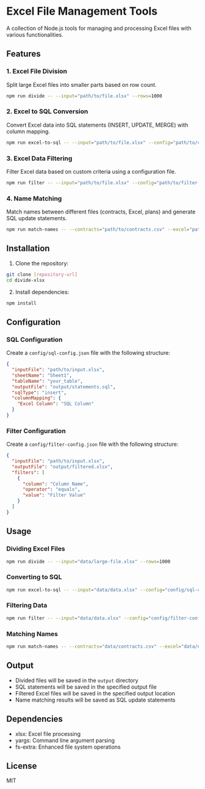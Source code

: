 # Excel File Management Tools

A collection of Node.js tools for managing and processing Excel files with various functionalities.

## Features

### 1. Excel File Division
Split large Excel files into smaller parts based on row count.
```bash
npm run divide -- --input="path/to/file.xlsx" --rows=1000
```

### 2. Excel to SQL Conversion
Convert Excel data into SQL statements (INSERT, UPDATE, MERGE) with column mapping.
```bash
npm run excel-to-sql -- --input="path/to/file.xlsx" --config="path/to/config.json"
```

### 3. Excel Data Filtering
Filter Excel data based on custom criteria using a configuration file.
```bash
npm run filter -- --input="path/to/file.xlsx" --config="path/to/filter-config.json"
```

### 4. Name Matching
Match names between different files (contracts, Excel, plans) and generate SQL update statements.
```bash
npm run match-names -- --contracts="path/to/contracts.csv" --excel="path/to/names.xlsx" --plans="path/to/plans.csv"
```

## Installation

1. Clone the repository:
```bash
git clone [repository-url]
cd divide-xlsx
```

2. Install dependencies:
```bash
npm install
```

## Configuration

### SQL Configuration
Create a `config/sql-config.json` file with the following structure:
```json
{
  "inputFile": "path/to/input.xlsx",
  "sheetName": "Sheet1",
  "tableName": "your_table",
  "outputFile": "output/statements.sql",
  "sqlType": "insert",
  "columnMapping": {
    "Excel Column": "SQL Column"
  }
}
```

### Filter Configuration
Create a `config/filter-config.json` file with the following structure:
```json
{
  "inputFile": "path/to/input.xlsx",
  "outputFile": "output/filtered.xlsx",
  "filters": [
    {
      "column": "Column Name",
      "operator": "equals",
      "value": "Filter Value"
    }
  ]
}
```

## Usage

### Dividing Excel Files
```bash
npm run divide -- --input="data/large-file.xlsx" --rows=1000
```

### Converting to SQL
```bash
npm run excel-to-sql -- --input="data/data.xlsx" --config="config/sql-config.json"
```

### Filtering Data
```bash
npm run filter -- --input="data/data.xlsx" --config="config/filter-config.json"
```

### Matching Names
```bash
npm run match-names -- --contracts="data/contracts.csv" --excel="data/names.xlsx" --plans="data/plans.csv"
```

## Output

- Divided files will be saved in the `output` directory
- SQL statements will be saved in the specified output file
- Filtered Excel files will be saved in the specified output location
- Name matching results will be saved as SQL update statements

## Dependencies

- xlsx: Excel file processing
- yargs: Command line argument parsing
- fs-extra: Enhanced file system operations

## License

MIT